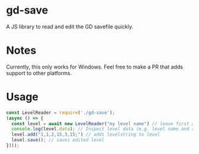 # gd-save
A JS library to read and edit the GD savefile quickly.

# Notes
Currently, this only works for Windows. Feel free to make a PR that adds support to other platforms.

# Usage
```js
const LevelReader = require('./gd-save');
(async () => {
  const level = await new LevelReader("my level name") // leave first argument empty to edit newest level
  console.log(level.data); // Inspect level data (e.g. level name and raw and decoded level string)
  level.add("1,1,2,15,3,15;") // adds levelstring to level
  level.save(); // saves edited level
})();
```
